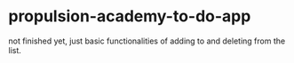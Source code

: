 # propulsion-academy-to-do-app

not finished yet, just basic functionalities of adding to and deleting from the list.
